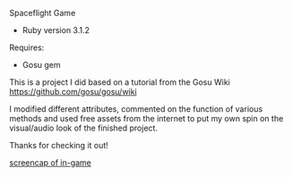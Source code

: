 Spaceflight Game

* Ruby version 3.1.2

Requires:

* Gosu gem

This is a project I did based on a tutorial from the Gosu Wiki https://github.com/gosu/gosu/wiki

I modified different attributes, commented on the function of various methods and used free assets
from the internet to put my own spin on the visual/audio look of the finished project.

Thanks for checking it out!

[screencap of in-game](app/assets/media/screen-cap.png?raw=true)
